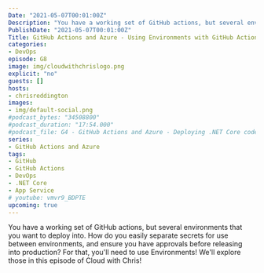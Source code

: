 ```yaml
---
Date: "2021-05-07T00:01:00Z"
Description: "You have a working set of GitHub actions, but several environments that you want to deploy into. How do you easily separate secrets for use between environments, and ensure you have approvals before releasing into production? For that, you'll need to use Environments! We'll explore those in this episode of Cloud with Chris!"
PublishDate: "2021-05-07T00:01:00Z"
Title: GitHub Actions and Azure - Using Environments with GitHub Actions
categories:
- DevOps
episode: G8
image: img/cloudwithchrislogo.png
explicit: "no"
guests: []
hosts:
- chrisreddington
images:
- img/default-social.png
#podcast_bytes: "34508800"
#podcast_duration: "17:54.000"
#podcast_file: G4 - GitHub Actions and Azure - Deploying .NET Core code to Azure App.mp3
series:
- GitHub Actions and Azure
tags:
- GitHub
- GitHub Actions
- DevOps
- .NET Core
- App Service
# youtube: vmvr9_BDPTE
upcoming: true
---
```

You have a working set of GitHub actions, but several environments that you want to deploy into. How do you easily separate secrets for use between environments, and ensure you have approvals before releasing into production? For that, you'll need to use Environments! We'll explore those in this episode of Cloud with Chris!